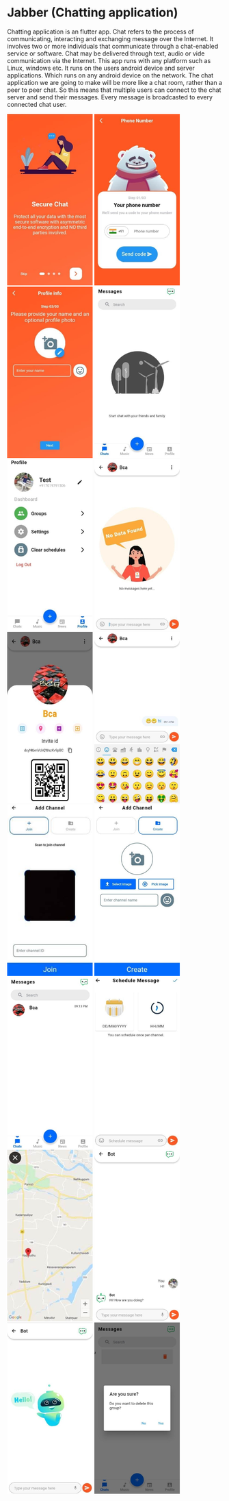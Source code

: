 # Jabber (Chatting application)

Chatting application is an flutter app. Chat refers to the process of communicating, interacting and exchanging message over the Internet.  It involves two or more individuals that communicate through a chat-enabled service or software.  Chat may be delivered through text, audio or vide communication via the Internet.
This app runs with any platform such as Linux, windows etc.  It runs on the users android device and server applications.  Which runs on any android device on the network. 
The chat application we are going to make will be more like a chat room, rather than a peer to peer chat.  So this means that multiple users can connect to the chat server and send their messages.  Every message is broadcasted to every connected chat user.

<p float="left">
  <img src="output/1.jpg" width="200" height="400" />
  <img src="output/2.jpg" width="200" height="400" />
  <img src="output/3.jpg" width="200" height="400" />
  <img src="output/4.jpg" width="200" height="400" />
  <img src="output/5.jpg" width="200" height="400" />
  <img src="output/6.jpg" width="200" height="400" />
  <img src="output/7.jpg" width="200" height="400" />
  <img src="output/8.jpg" width="200" height="400" />
  <img src="output/9.jpg" width="200" height="400" />
  <img src="output/10.jpg" width="200" height="400" />
  <img src="output/11.jpg" width="200"  height="400"/>
  <img src="output/12.jpg" width="200" height="400" />
    <img src="output/13.jpg" width="200" height="400" />
  <img src="output/14.jpg" width="200"  height="400"/>
  <img src="output/15.jpg" width="200" height="400" />
  <img src="output/16.jpg" width="200" height="400" />
</p>
